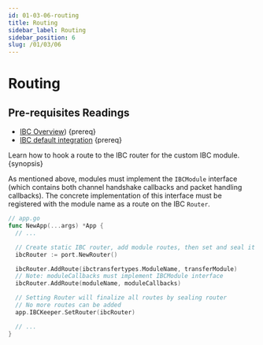 ```yaml
---
id: 01-03-06-routing
title: Routing
sidebar_label: Routing
sidebar_position: 6
slug: /01/03/06
---
```


# Routing

## Pre-requisites Readings

- [IBC Overview](../overview.md)) {prereq}
- [IBC default integration](../integration.md) {prereq}

Learn how to hook a route to the IBC router for the custom IBC module. {synopsis}

As mentioned above, modules must implement the `IBCModule` interface (which contains both channel
handshake callbacks and packet handling callbacks). The concrete implementation of this interface
must be registered with the module name as a route on the IBC `Router`.

```go
// app.go
func NewApp(...args) *App {
  // ...

  // Create static IBC router, add module routes, then set and seal it
  ibcRouter := port.NewRouter()

  ibcRouter.AddRoute(ibctransfertypes.ModuleName, transferModule)
  // Note: moduleCallbacks must implement IBCModule interface
  ibcRouter.AddRoute(moduleName, moduleCallbacks)

  // Setting Router will finalize all routes by sealing router
  // No more routes can be added
  app.IBCKeeper.SetRouter(ibcRouter)

  // ...
}
```
